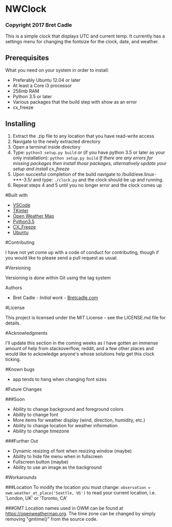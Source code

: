 # NWClock
### Copyright 2017 Bret Cadle

This is a simple clock that displays UTC and current temp. It currently has a settings menu for changing the fontsize for the clock, date, and weather.

## Prerequisites

What you need on your system in order to install:

- Preferably Ubuntu 12.04 or later
- At least a Core i3 processor
- 256mb RAM
- Python 3.5 or later
- Various packages that the build step with show as an error
- cx_freeze

## Installing

1. Extract the .zip file to any location that you have read-write access
2. Navigate to the newly extracted directory
3. Open a terminal inside directory
4. Type:
    ```python3 setup.py build```
    or (if you have python 3.5 or later as your only installation):
    ```python setup.py build```
    *If there are any errors for missing packages then install those packages, alternatively update your setup and install cx_freeze*
5. Upon succesful completion of the build navigate to /build/exe.linux-***-3.5/ and type:
    ```./clock.py```
    and the clock should be up and running.
6. Repeat steps 4 and 5 until you no longer error and the clock comes up

#Built with

- [VSCode](https://code.visualstudio.com)
- [TKinter](https://wiki.python.org/moin/TkInter)
- [Open Weather Map](https://openweathermap.org)
- [Python3.5](https://www.python.org)
- [CX_Freeze](https://anthony-tuininga.github.io/cx_Freeze/)
- [Ubuntu](https://www.ubuntu.com)

#Contributing

I have not yet come up with a code of conduct for contributing, though if you would like to please send a pull request as usual.

#Versioning

Versioning is done within Git using the tag system

Authors

- Bret Cadle - _Initial work_ - [Bretcadle.com](https://www.bretcadle.com)

#License

This project is licensed under the MIT License - see the LICENSE.md file for details.

#Acknowledgments

I'll update this section in the coming weeks as I have gotten an immense amount of help from stackoverflow, reddit, and a few other places and would like to ackowledge anyone's whose solutions help get this clock ticking.

#Known bugs
- app tends to hang when changing font sizes

#Future Changes

###Soon
- Ability to change background and foreground colors
- Ability to change font
- More items for weather display (wind, direction, humidity, etc.)
- Ability to change location for weather information
- Ability to change timezone

###Further Out
- Dynamic resizing of font when resizing window (maybe)
- Ability to hide file menu when in fullscreen
- Fullscreen button (maybe)
- Ability to use an image as the background

#Workarounds

###Location
To modify the location you must change:
```observation = owm.weather_at_place('Seattle, US')```
to read your current location, i.e. 'London, UK' or 'Toronto, CA'

###GMT
Location names used in OWM can be found at https://openweathermap.org.
The time zone can be changed by simply removing "gmtime()" from the source code.
